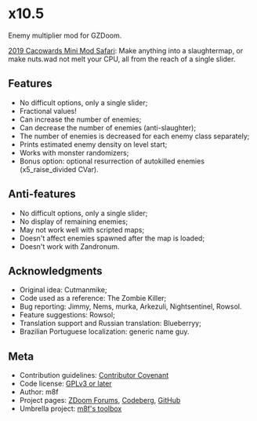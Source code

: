 <!--
SPDX-FileCopyrightText: 2020, 2022 Alexander Kromm <mmaulwurff@gmail.com>
SPDX-License-Identifier: CC0-1.0
-->

# x10.5

Enemy multiplier mod for GZDoom.

[2019 Cacowards Mini Mod Safari](https://www.doomworld.com/cacowards/2019/gameplay/):
Make anything into a slaughtermap, or make nuts.wad not melt your CPU, all from the reach of a single slider.

## Features

- No difficult options, only a single slider;
- Fractional values!
- Can increase the number of enemies;
- Can decrease the number of enemies (anti-slaughter);
- The number of enemies is decreased for each enemy class separately;
- Prints estimated enemy density on level start;
- Works with monster randomizers;
- Bonus option: optional resurrection of autokilled enemies (x5_raise_divided CVar).

## Anti-features

- No difficult options, only a single slider;
- No display of remaining enemies;
- May not work well with scripted maps;
- Doesn't affect enemies spawned after the map is loaded;
- Doesn't work with Zandronum.

## Acknowledgments

- Original idea: Cutmanmike;
- Code used as a reference: The Zombie Killer;
- Bug reporting: Jimmy, Nems, murka, Arkezuli, Nightsentinel, Rowsol.
- Feature suggestions: Rowsol;
- Translation support and Russian translation: Blueberryy;
- Brazilian Portuguese localization: generic name guy.

## Meta

- Contribution guidelines: [Contributor Covenant](./code_of_conduct.md)
- Code license: [GPLv3 or later](./LICENSES/GPL-3.0-or-later.txt)
- Author: m8f
- Project pages: [ZDoom Forums](https://forum.zdoom.org/viewtopic.php?f=43&t=65962), [Codeberg](https://codeberg.org/m8f/10.5x), [GitHub](https://github.com/mmaulwurff/10.5x)
- Umbrella project: [m8f's toolbox](https://mmaulwurff.github.io/pages/toolbox.html)
